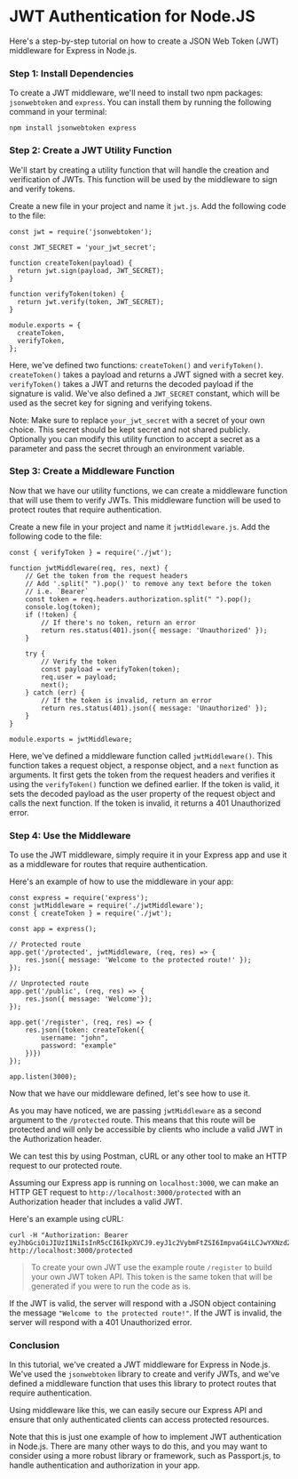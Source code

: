# JWT Authentication for Node.JS
Here's a step-by-step tutorial on how to create a JSON Web Token (JWT) middleware for Express in Node.js.

### Step 1: Install Dependencies
To create a JWT middleware, we'll need to install two npm packages: `jsonwebtoken` and `express`. You can install them by running the following command in your terminal:

```
npm install jsonwebtoken express
```

### Step 2: Create a JWT Utility Function
We'll start by creating a utility function that will handle the creation and verification of JWTs. This function will be used by the middleware to sign and verify tokens.

Create a new file in your project and name it `jwt.js`. Add the following code to the file:
```
const jwt = require('jsonwebtoken');

const JWT_SECRET = 'your_jwt_secret';

function createToken(payload) {
  return jwt.sign(payload, JWT_SECRET);
}

function verifyToken(token) {
  return jwt.verify(token, JWT_SECRET);
}

module.exports = {
  createToken,
  verifyToken,
};
```
Here, we've defined two functions: `createToken()` and `verifyToken()`. `createToken()` takes a payload and returns a JWT signed with a secret key. `verifyToken()` takes a JWT and returns the decoded payload if the signature is valid. We've also defined a `JWT_SECRET` constant, which will be used as the secret key for signing and verifying tokens.

Note: Make sure to replace `your_jwt_secret` with a secret of your own choice. This secret should be kept secret and not shared publicly. Optionally you can modify this utility function to accept a secret as a parameter and pass the secret through an environment variable.

### Step 3: Create a Middleware Function
Now that we have our utility functions, we can create a middleware function that will use them to verify JWTs. This middleware function will be used to protect routes that require authentication.

Create a new file in your project and name it `jwtMiddleware.js`. Add the following code to the file:
```
const { verifyToken } = require('./jwt');

function jwtMiddleware(req, res, next) {
    // Get the token from the request headers
    // Add '.split(" ").pop()' to remove any text before the token
    // i.e. `Bearer`
    const token = req.headers.authorization.split(" ").pop();
    console.log(token);
    if (!token) {
        // If there's no token, return an error
        return res.status(401).json({ message: 'Unauthorized' });
    }

    try {
        // Verify the token
        const payload = verifyToken(token);
        req.user = payload;
        next();
    } catch (err) {
        // If the token is invalid, return an error
        return res.status(401).json({ message: 'Unauthorized' });
    }
}

module.exports = jwtMiddleware;
```
Here, we've defined a middleware function called `jwtMiddleware()`. This function takes a request object, a response object, and a `next` function as arguments. It first gets the token from the request headers and verifies it using the `verifyToken()` function we defined earlier. If the token is valid, it sets the decoded payload as the user property of the request object and calls the next function. If the token is invalid, it returns a 401 Unauthorized error.

### Step 4: Use the Middleware
To use the JWT middleware, simply require it in your Express app and use it as a middleware for routes that require authentication.

Here's an example of how to use the middleware in your app:
```
const express = require('express');
const jwtMiddleware = require('./jwtMiddleware');
const { createToken } = require('./jwt');

const app = express();

// Protected route
app.get('/protected', jwtMiddleware, (req, res) => {
    res.json({ message: 'Welcome to the protected route!' });
});

// Unprotected route
app.get('/public', (req, res) => {
    res.json({ message: 'Welcome'});
});

app.get('/register', (req, res) => {
    res.json({token: createToken({
        username: "john",
        password: "example"
    })})
});

app.listen(3000);
```
Now that we have our middleware defined, let's see how to use it.

As you may have noticed, we are passing `jwtMiddleware` as a second argument to the `/protected` route. This means that this route will be protected and will only be accessible by clients who include a valid JWT in the Authorization header.

We can test this by using Postman, cURL or any other tool to make an HTTP request to our protected route.

Assuming our Express app is running on `localhost:3000`, we can make an HTTP GET request to `http://localhost:3000/protected` with an Authorization header that includes a valid JWT.

Here's an example using cURL:
```
curl -H "Authorization: Bearer eyJhbGciOiJIUzI1NiIsInR5cCI6IkpXVCJ9.eyJ1c2VybmFtZSI6ImpvaG4iLCJwYXNzd29yZCI6ImV4YW1wbGUiLCJpYXQiOjE2NzY1ODUyODF9.Xc6dv57JDjlNrJsLQEtYBKn5l2QUzeVmIYCQFyJdw44" http://localhost:3000/protected
```
> To create your own JWT use the example route `/register` to build your own JWT token API. This token is the same token that will be generated if you were to run the code as is.

If the JWT is valid, the server will respond with a JSON object containing the message `"Welcome to the protected route!"`. If the JWT is invalid, the server will respond with a 401 Unauthorized error.

### Conclusion
In this tutorial, we've created a JWT middleware for Express in Node.js. We've used the `jsonwebtoken` library to create and verify JWTs, and we've defined a middleware function that uses this library to protect routes that require authentication.

Using middleware like this, we can easily secure our Express API and ensure that only authenticated clients can access protected resources.

Note that this is just one example of how to implement JWT authentication in Node.js. There are many other ways to do this, and you may want to consider using a more robust library or framework, such as Passport.js, to handle authentication and authorization in your app.